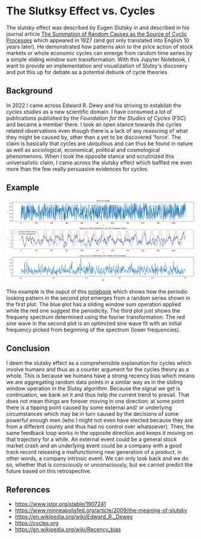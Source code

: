 # The Slutksy Effect vs. Cycles

The slutsky effect was described by Eugen Slutsky in and described in his
journal article
[The Summation of Random Causes as the Source of Cyclic Processes](https://www.jstor.org/stable/1907241)
which appeared in 1927 (and got only translated into English 10 years later).
He demonstrated how patterns akin to the price action of stock markets or whole
economic cycles can emerge from random time series by a simple sliding window
sum transformation. With this Jupyter Notebook, I want to provide an
implementation and visualization of Slutsy's discovery and put this up for debate
as a potential debunk of cycle theories.

## Background

In 2022 I came across Edward R. Dewy and his striving to establish the _cycles studies_ as a new scientific domain.
I have consumed a lot of publications published by the _Foundation for the Studies of Cycles_ (FSC) and became a member there.
I took an open stance towards the cycles related observations even though there is a lack of any
reasoning of what they might be caused by, other than a yet to be discovered 'force'.
The claim is basically that cycles are ubiquitous and can thus be
found in nature as well as sociological, economical, political and cosmological phenomenons.
When I took the opposite stance and scrutinized this universalistic claim, I came across
the slutsky effect which baffled me even more than the few really persuasive evidences for cycles.

## Example

<img src="slutsky_example.png">

This example is the ouput of this [notebook](slutsky.ipynb) which shows how the periodic looking pattern in the second plot
emerges from a random series shown in the first plot.
The blue plot has a sliding window sum operation applied while the red one suggest the periodicity.
The third plot just shows the frequeny spectrum determined using the fourier transformation.
The red sine wave in the second plot is an optimized sine wave fit with an initial frequency
picked from beginning of the spectrum (lower frequencies).

## Conclusion

I deem the slutsky effect as a comprehensible explanation for cycles which involve humans and
thus as a counter argument for the cycles theory as a whole. This is because we humans have a strong recency bias
which means we are aggregating random data points in a similar way as in the sliding window operation
in the Slutsy algorithm. Because the signal we get is continuation, we bank on it and thus help the current trend to prevail.
That does not mean things are forever moving in one direction; at some point
there is a tipping point caused by some external and/ or underlying circumstances which may be in turn caused by the decisions of some powerful enough men
(who I might not even have elected because they are from a different county and thus had no control over whatsoever).
Then, the same feedback loop works in the opposite direction and keeps it moving on that trajectory for a while.
An external event could be a general stock market crash and an underlying event could be a company with a good track record
releasing a malfunctioning new generation of a product, in other words, a company intrinsic event.
We can only look back and we do so, whether that is consciously or unconsciously, but we cannot predict the future based on this retrospective.

## References

- https://www.jstor.org/stable/1907241
- https://www.minneapolisfed.org/article/2009/the-meaning-of-slutsky
- https://en.wikipedia.org/wiki/Edward_R._Dewey
- https://cycles.org
- https://en.wikipedia.org/wiki/Recency_bias
